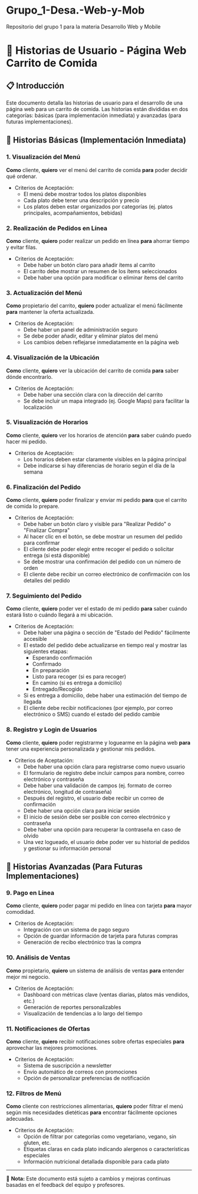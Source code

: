 # Grupo_1-Desa.-Web-y-Mob
Repositorio del grupo 1 para la materia Desarrollo Web y Mobile

# 🌮 Historias de Usuario - Página Web Carrito de Comida

## 📋 Introducción

Este documento detalla las historias de usuario para el desarrollo de una página web para un carrito de comida. Las historias están divididas en dos categorías: básicas (para implementación inmediata) y avanzadas (para futuras implementaciones).

## 🔨 Historias Básicas (Implementación Inmediata)

### 1. Visualización del Menú
**Como** cliente, **quiero** ver el menú del carrito de comida **para** poder decidir qué ordenar.
- Criterios de Aceptación:
  * El menú debe mostrar todos los platos disponibles
  * Cada plato debe tener una descripción y precio
  * Los platos deben estar organizados por categorías (ej. platos principales, acompañamientos, bebidas)

### 2. Realización de Pedidos en Línea
**Como** cliente, **quiero** poder realizar un pedido en línea **para** ahorrar tiempo y evitar filas.
- Criterios de Aceptación:
  * Debe haber un botón claro para añadir ítems al carrito
  * El carrito debe mostrar un resumen de los ítems seleccionados
  * Debe haber una opción para modificar o eliminar ítems del carrito

### 3. Actualización del Menú
**Como** propietario del carrito, **quiero** poder actualizar el menú fácilmente **para** mantener la oferta actualizada.
- Criterios de Aceptación:
  * Debe haber un panel de administración seguro
  * Se debe poder añadir, editar y eliminar platos del menú
  * Los cambios deben reflejarse inmediatamente en la página web

### 4. Visualización de la Ubicación
**Como** cliente, **quiero** ver la ubicación del carrito de comida **para** saber dónde encontrarlo.
- Criterios de Aceptación:
  * Debe haber una sección clara con la dirección del carrito
  * Se debe incluir un mapa integrado (ej. Google Maps) para facilitar la localización

### 5. Visualización de Horarios
**Como** cliente, **quiero** ver los horarios de atención **para** saber cuándo puedo hacer mi pedido.
- Criterios de Aceptación:
  * Los horarios deben estar claramente visibles en la página principal
  * Debe indicarse si hay diferencias de horario según el día de la semana

### 6. Finalización del Pedido
**Como** cliente, **quiero** poder finalizar y enviar mi pedido **para** que el carrito de comida lo prepare.
- Criterios de Aceptación:
  * Debe haber un botón claro y visible para "Realizar Pedido" o "Finalizar Compra"
  * Al hacer clic en el botón, se debe mostrar un resumen del pedido para confirmar
  * El cliente debe poder elegir entre recoger el pedido o solicitar entrega (si está disponible)
  * Se debe mostrar una confirmación del pedido con un número de orden
  * El cliente debe recibir un correo electrónico de confirmación con los detalles del pedido

### 7. Seguimiento del Pedido
**Como** cliente, **quiero** poder ver el estado de mi pedido **para** saber cuándo estará listo o cuándo llegará a mi ubicación.
- Criterios de Aceptación:
  * Debe haber una página o sección de "Estado del Pedido" fácilmente accesible
  * El estado del pedido debe actualizarse en tiempo real y mostrar las siguientes etapas:
    - Esperando confirmación
    - Confirmado
    - En preparación
    - Listo para recoger (si es para recoger)
    - En camino (si es entrega a domicilio)
    - Entregado/Recogido
  * Si es entrega a domicilio, debe haber una estimación del tiempo de llegada
  * El cliente debe recibir notificaciones (por ejemplo, por correo electrónico o SMS) cuando el estado del pedido cambie

### 8. Registro y Login de Usuarios
**Como** cliente, **quiero** poder registrarme y loguearme en la página web **para** tener una experiencia personalizada y gestionar mis pedidos.
- Criterios de Aceptación:
  * Debe haber una opción clara para registrarse como nuevo usuario
  * El formulario de registro debe incluir campos para nombre, correo electrónico y contraseña
  * Debe haber una validación de campos (ej. formato de correo electrónico, longitud de contraseña)
  * Después del registro, el usuario debe recibir un correo de confirmación
  * Debe haber una opción clara para iniciar sesión
  * El inicio de sesión debe ser posible con correo electrónico y contraseña
  * Debe haber una opción para recuperar la contraseña en caso de olvido
  * Una vez logueado, el usuario debe poder ver su historial de pedidos y gestionar su información personal

## 🚀 Historias Avanzadas (Para Futuras Implementaciones)

### 9. Pago en Línea
**Como** cliente, **quiero** poder pagar mi pedido en línea con tarjeta **para** mayor comodidad.
- Criterios de Aceptación:
  * Integración con un sistema de pago seguro
  * Opción de guardar información de tarjeta para futuras compras
  * Generación de recibo electrónico tras la compra
  
### 10. Análisis de Ventas
**Como** propietario, **quiero** un sistema de análisis de ventas **para** entender mejor mi negocio.
- Criterios de Aceptación:
  * Dashboard con métricas clave (ventas diarias, platos más vendidos, etc.)
  * Generación de reportes personalizables
  * Visualización de tendencias a lo largo del tiempo

### 11. Notificaciones de Ofertas
**Como** cliente, **quiero** recibir notificaciones sobre ofertas especiales **para** aprovechar las mejores promociones.
- Criterios de Aceptación:
  * Sistema de suscripción a newsletter
  * Envío automático de correos con promociones
  * Opción de personalizar preferencias de notificación

### 12. Filtros de Menú
**Como** cliente con restricciones alimentarias, **quiero** poder filtrar el menú según mis necesidades dietéticas **para** encontrar fácilmente opciones adecuadas.
- Criterios de Aceptación:
  * Opción de filtrar por categorías como vegetariano, vegano, sin gluten, etc.
  * Etiquetas claras en cada plato indicando alergenos o características especiales
  * Información nutricional detallada disponible para cada plato

---

📝 **Nota:** Este documento está sujeto a cambios y mejoras continuas basadas en el feedback del equipo y profesores.

